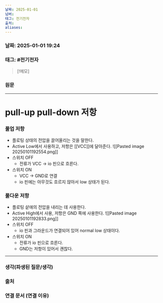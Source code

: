 ```yaml
---
날짜: 2025-01-01
넘버: 
태그: 전기전자
출처: 
aliases:
---
```

### 날짜:  2025-01-01 19:24

### 태그: #전기전자

>[!메모]
>

### 원문
---
# pull-up pull-down 저항

### 풀업 저항
- 플로팅 상태의 전압을 끌어올리는 것을 말한다.
- Active Low에서 사용하고, 저항은 [[VCC]]에 달아준다.
![[Pasted image 20250101192554.png]]
- 스위치 OFF
	- 전류가 VCC -> io 핀으로 흐른다.
- 스위치 ON
	- VCC -> GND로 연결
	- io 핀에는 아무것도 흐르지 않아서 low 상태가 된다.
### 풀다운 저항
- 플로팅 샅애의 전압을 내리는 데 사용한다.
- Active High에서 사용, 저항은 GND 쪽에 사용한다.
![[Pasted image 20250101192833.png]]
- 스위치 OFF
	- io 핀과 그라운드가 연결되어 있어 normal low 상태이다.
- 스위치 ON
	- 전류가 io 핀으로 흐른다.
	- GND는 저항이 있어서 괜찮다.

---
### 생각(파생된 질문/생각)

### 출처

### 연결 문서 (연결 이유)
